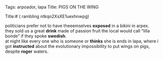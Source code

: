 Tags: arpoador, lapa
Title: PIGS ON THE WING
  
Title:# ( rambling ntkqn2XsXE1uexhnwpg)  
  
politicians prefer not to have theeemselves **exposed** in a bikini in arpex. they sold us a great **drink** made of passion fruit the local would call “lilla bonde” if they spoke **swedish**.  
at night like every one who is someone or **thinks** she is ends in lapa, where i got **instructed** about the evolutionary impossibility to put wings on pigs, despite **roger** waters.  
